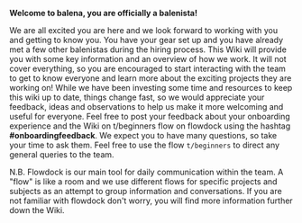 **Welcome to balena, you are officially a balenista!**

We are all excited you are here and we look forward to working with you and getting to know you. You have your gear set up and you have already met a few other balenistas during the hiring process. This Wiki will provide you with some key information and an overview of how we work. It will not cover everything, so you are encouraged to start interacting with the team to get to know everyone and learn more about the exciting projects they are working on! While we have been investing some time and resources to keep this wiki up to date, things change fast, so we would appreciate your feedback, ideas and observations to help us make it more welcoming and useful for everyone. Feel free to post your feedback about your onboarding experience and the Wiki on t/beginners flow on flowdock using the hashtag **#onboardingfeedback**. We expect you to have many questions, so take your time to ask them. Feel free to use the flow `t/beginners` to direct any general queries to the team. 

N.B. Flowdock is our main tool for daily communication within the team. A "flow" is like a room and we use different flows for specific projects and subjects as an attempt to group information and conversations. If you are not familiar with flowdock don't worry, you will find more information further down the Wiki. 